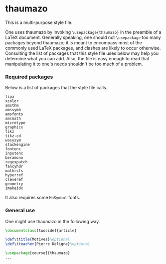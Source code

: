# thaumazo

This is a multi-purpose style file.

One uses thaumazo by invoking `\usepackage{thaumazo}` in the preamble of a LaTeX document.
Generally speaking, one should not `\usepackage` too many packages beyond thaumazo; it is meant to encompass most of the commonly used LaTeX packages, and clashes are likely to occur otherwise.
Consulting the list of packages that this style file uses below may help you determine what you can add.
Also, the file is easy enough to read that manipulating it to one's needs shouldn't be too much of a problem.

### Required packages

Below is a list of packages that the style file calls.
```
tipa
xcolor
amsthm
amssymb
amsfonts
amsmath
microtype
graphicx
tikz
tikz-cd
wasysym
stackengine
fontenc
inputenc
beramono
regexpatch
fancyhdr
mathrsfs
hyperref
cleveref
geometry
imakeidx
```
It also requires some `MnSymbol` fonts.

### General use

One might use thaumazo in the following way.
```latex
\documentclass[twoside]{article}

\def\ttitle{Motives}%optional
\def\tteacher{Pierre Deligne}%optional

\usepackage[course]{thaumazo}
...
```

[comment]: <> (### Behaviour of `\maketitle`)
[comment]: <> (### Options)
[comment]: <> (θαυμάζω)
